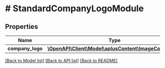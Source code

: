 # # StandardCompanyLogoModule

## Properties

Name | Type | Description | Notes
------------ | ------------- | ------------- | -------------
**company_logo** | [**\OpenAPI\Client\Model\aplusContent\ImageComponent**](ImageComponent.md) |  |

[[Back to Model list]](../../README.md#models) [[Back to API list]](../../README.md#endpoints) [[Back to README]](../../README.md)

